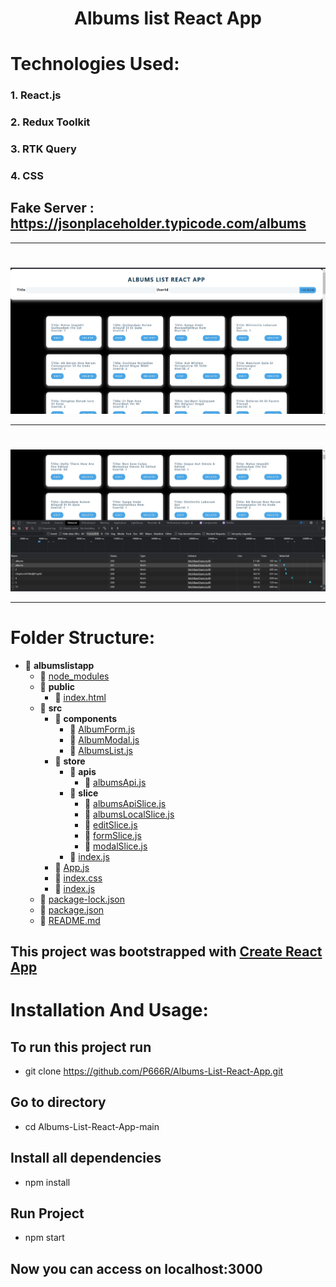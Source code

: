 # <div align="center">Albums list React App
</div>

# Technologies Used:
### 1. React.js
### 2. Redux Toolkit
### 3. RTK Query
### 4. CSS

## Fake Server : https://jsonplaceholder.typicode.com/albums

<hr/>

# <div align="center">
![app](https://github.com/P666R/Albums-List-React-App/blob/main/public/alb.jpg)
</div>

<hr/>

# <div align="center">
![app1](https://github.com/P666R/Albums-List-React-App/blob/main/public/alb1.jpg)
</div>

<hr/>

# Folder Structure:

- 📂 __albumslistapp__
   - 📄 [node\_modules](node_modules)
   - 📂 __public__
     - 📄 [index.html](public/index.html)
   - 📂 __src__
     - 📂 __components__
       - 📄 [AlbumForm.js](src/components/AlbumForm.js)
       - 📄 [AlbumModal.js](src/components/AlbumModal.js)
       - 📄 [AlbumsList.js](src/components/AlbumsList.js)
     - 📂 __store__
       - 📂 __apis__
         - 📄 [albumsApi.js](src/store/apis/albumsApi.js)
       - 📂 __slice__
         - 📄 [albumsApiSlice.js](src/store/slice/albumsApiSlice.js)
         - 📄 [albumsLocalSlice.js](src/store/slice/albumsLocalSlice.js)
         - 📄 [editSlice.js](src/store/slice/editSlice.js)
         - 📄 [formSlice.js](src/store/slice/formSlice.js)
         - 📄 [modalSlice.js](src/store/slice/modalSlice.js)
       - 📄 [index.js](src/store/index.js)
     - 📄 [App.js](src/App.js)
     - 📄 [index.css](src/index.css)
     - 📄 [index.js](src/index.js)
   - 📄 [package\-lock.json](package-lock.json)
   - 📄 [package.json](package.json)
   - 📄 [README.md](README.md)
   


## This project was bootstrapped with [Create React App](https://github.com/facebook/create-react-app)


# Installation And Usage:

## To run this project run

-  git clone https://github.com/P666R/Albums-List-React-App.git
  
## Go to directory

-  cd Albums-List-React-App-main
  
## Install all dependencies

- npm install
 
## Run Project

-  npm start
  
## Now you can access on localhost:3000
   
